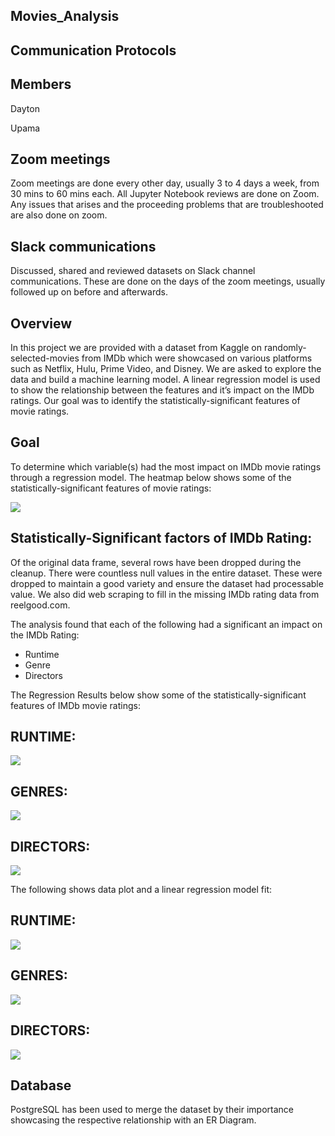 ## Movies_Analysis

## Communication Protocols

## Members

Dayton

Upama

## Zoom meetings
Zoom meetings are done every other day, usually 3 to 4 days a week, from 30 mins to 60 mins each. All Jupyter Notebook reviews are done on Zoom.
Any issues that arises and the proceeding problems that are troubleshooted are also done on zoom.

## Slack communications
Discussed, shared and reviewed datasets on Slack channel communications.
These are done on the days of the zoom meetings, usually followed up on before and afterwards.


## Overview

 In this project we are provided with a dataset from Kaggle on randomly-selected-movies from IMDb which were showcased on various platforms such as Netflix, Hulu, Prime Video, and Disney. We are asked to explore the data and build a machine learning model. A linear regression model is used to show the relationship between the features and it’s impact on the IMDb ratings.  Our goal was to identify the statistically-significant features of movie ratings. 

## Goal
To determine which variable(s) had the most impact on IMDb movie ratings through a regression model. The heatmap below shows some of the statistically-significant features of movie ratings:

<img src= "https://github.com/daytwu/Movies_Analysis/blob/Upama/Resources/Heatmap.png">


## Statistically-Significant factors of IMDb Rating:
Of the original data frame, several rows have been dropped during the cleanup. There were countless null values in the entire dataset. These were dropped to maintain a good variety and ensure the dataset had processable value. We also did web scraping to fill in the missing IMDb rating data from reelgood.com.


The analysis found that each of the following had a significant an impact on the IMDb Rating:

- Runtime
- Genre
- Directors

The Regression Results below show some of the statistically-significant features of  IMDb movie ratings:

## RUNTIME:
<img src= https://github.com/daytwu/Movies_Analysis/blob/Upama/Resources/Runtime%20OLS.png>

## GENRES:
<img src= https://github.com/daytwu/Movies_Analysis/blob/Upama/Resources/Genres%20OLS.png>

## DIRECTORS:
<img src= https://github.com/daytwu/Movies_Analysis/blob/Upama/Resources/Directors%20OLS%20.png>


The following shows data plot and a linear regression model fit:

## RUNTIME:
<img src= https://github.com/daytwu/Movies_Analysis/blob/Upama/Resources/Runtime%20%26%20IMDb.png>

## GENRES:
<img src = https://github.com/daytwu/Movies_Analysis/blob/Upama/Resources/Genres%20%26%20IMDb.png>

## DIRECTORS: 
<img src = https://github.com/daytwu/Movies_Analysis/blob/Upama/Resources/Directors%20%26%20IMDb.png>



## Database
PostgreSQL has been used to merge the dataset by their importance showcasing the respective relationship with an ER Diagram. 

